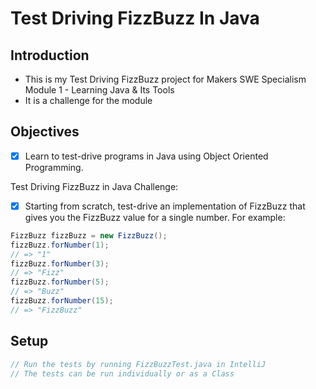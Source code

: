 # Test Driving FizzBuzz In Java

## Introduction

- This is my Test Driving FizzBuzz project for Makers SWE Specialism Module 1 - Learning Java & Its Tools
- It is a challenge for the module

## Objectives
- [x] Learn to test-drive programs in Java using Object Oriented Programming.

Test Driving FizzBuzz in Java Challenge:
- [x] Starting from scratch, test-drive an implementation of FizzBuzz that gives you the FizzBuzz value for a single number. For example:
```java
FizzBuzz fizzBuzz = new FizzBuzz();
fizzBuzz.forNumber(1);
// => "1"
fizzBuzz.forNumber(3);
// => "Fizz"
fizzBuzz.forNumber(5);
// => "Buzz"
fizzBuzz.forNumber(15);
// => "FizzBuzz"
```

## Setup
```java
// Run the tests by running FizzBuzzTest.java in IntelliJ
// The tests can be run individually or as a Class
```

